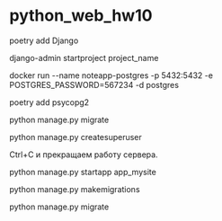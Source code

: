 # python_web_hw10

poetry add Django

django-admin startproject project_name

docker run --name noteapp-postgres -p 5432:5432 -e POSTGRES_PASSWORD=567234 -d postgres

poetry add psycopg2

python manage.py migrate

python manage.py createsuperuser

Ctrl+C и прекращаем работу сервера.

python manage.py startapp app_mysite

python manage.py makemigrations

python manage.py migrate